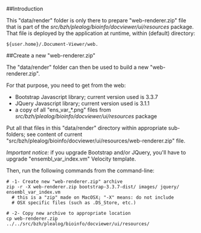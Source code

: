 ##Introduction

This "data/render" folder is only there to prepare "web-renderer.zip" file that is part of the *src/bzh/plealog/bioinfo/docviewer/ui/resources* package. That file is deployed by the application at runtime, within (default) directory:

    ${user.home}/.Document-Viewer/web.

##Create a new "web-renderer.zip"

The "data/render" folder can then be used to build a new "web-renderer.zip". 

For that purpose, you need to get from the web:

* Bootstrap Javascript library; current version used is 3.3.7
* JQuery Javascript library; current version used is 3.1.1
* a copy of all "ens\_var\_\*.png" files from *src/bzh/plealog/bioinfo/docviewer/ui/resources* package

Put all that files in this "data/render" directory within appropriate sub-folders; see content of current "src/bzh/plealog/bioinfo/docviewer/ui/resources/web-renderer.zip" file.

*Important notice:* if you upgrade Bootstrap and/or JQuery, you'll have to upgrade "ensembl\_var\_index.vm" Velocity template.

Then, run the following commands from the command-line:

    # -1- Create new "web-renderer.zip" archive
    zip -r -X web-renderer.zip bootstrap-3.3.7-dist/ images/ jquery/ ensembl_var_index.vm
      # this is a "zip" made on MacOSX; "-X" means: do not include 
      # OSX specific files (such as .DS_Store, etc.)
    
    # -2- Copy new archive to appropriate location
    cp web-renderer.zip ../../src/bzh/plealog/bioinfo/docviewer/ui/resources/
